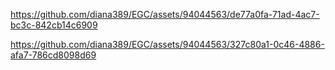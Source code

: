 

https://github.com/diana389/EGC/assets/94044563/de77a0fa-71ad-4ac7-bc3c-842cb14c6909



https://github.com/diana389/EGC/assets/94044563/327c80a1-0c46-4886-afa7-786cd8098d69

